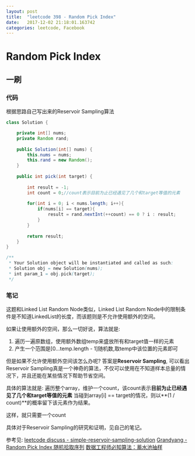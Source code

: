 ```yaml
---
layout: post
title:  "leetcode 398 - Random Pick Index"
date:   2017-12-02 21:18:01.163742
categories: leetcode, Facebook
---
```


# Random Pick Index

## 一刷

### 代码

根据思路自己写出来的Reservoir Sampling算法
```java
class Solution {

    private int[] nums;
    private Random rand;
    
    public Solution(int[] nums) {
        this.nums = nums;
        this.rand = new Random();
    }
    
    public int pick(int target) {
        
        int result = -1;
        int count = 0;//count表示目前为止已经遇见了几个和target等值的元素
        
        for(int i = 0; i < nums.length; i++){
            if(nums[i] == target){
                result = rand.nextInt(++count) == 0 ? i : result;
            }
        }
        
        return result;
    }
}

/**
 * Your Solution object will be instantiated and called as such:
 * Solution obj = new Solution(nums);
 * int param_1 = obj.pick(target);
 */
```

### 笔记

这题和Linked List Random Node类似，Linked List Random Node中的限制条件是不知道LinkedList的长度，而该题则是不允许使用额外的空间。

如果让使用额外的空间，那么一切好说，算法就是: 
1. 遍历一遍原数组，使用额外数组temp来盛放所有和target值一样的元素
2. 产生一个范围是[0...temp.length - 1]随机数,取temp中该位置的元素即可

但是如果不允许使用额外空间该怎么办呢? 答案是**Reservoir Sampling**, 可以看出Reservoir Sampling真是一个神奇的算法，不仅可以使用在不知道样本总量的情况下，并且还能在某些情况下帮助节省空间。

具体的算法就是:
遍历整个array，维护一个count，该count表示**目前为止已经遇见了几个和target等值的元素**
当碰到array[i] == target的情况，则以**(1 / count)**的概率留下该元素作为结果。

这样，就只需要一个count

具体对于Reservoir Sampling的研究和证明，见自己的笔记。

参考见:
[leetcode discuss - simple-reservoir-sampling-solution](https://discuss.leetcode.com/topic/58301/simple-reservoir-sampling-solution)
[Grandyang - Random Pick Index 随机拾取序列](http://www.cnblogs.com/grandyang/p/5875509.html)
[数据工程师必知算法：蓄水池抽样](http://blog.jobbole.com/42550/)